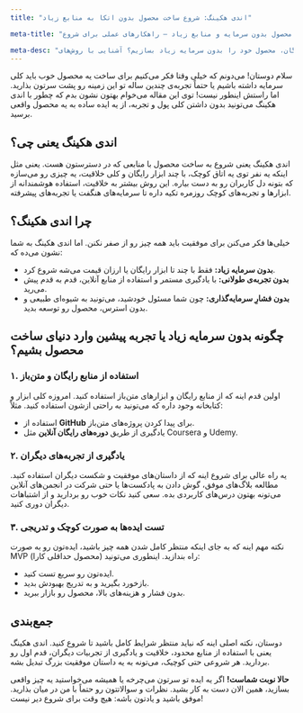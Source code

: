 ```yaml
---
title: "اندی هکینگ: شروع ساخت محصول بدون اتکا به منابع زیاد"

meta-title: "اندی هکینگ: ساخت محصول بدون سرمایه و منابع زیاد — راهکارهای عملی برای شروع"

meta-desc: "چگونه با اندی هکینگ و استفاده از ابزارهای رایگان، محصول خود را بدون سرمایه زیاد بسازیم؟ آشنایی با روش‌های MVP، یادگیری از تجربیات دیگران و شروع سریع با حداقل امکانات."
---
```


سلام دوستان! می‌دونم که خیلی وقتا فکر می‌کنیم برای ساخت یه محصول خوب باید کلی سرمایه داشته باشیم یا حتماً تجربه‌ی چندین ساله تو این زمینه رو پشت سرتون بذارید. اما راستش اینطور نیست! توی این مقاله می‌خوام بهتون نشون بدم که چطور با اندی هکینگ می‌تونید بدون داشتن کلی پول و تجربه، از یه ایده ساده به یه محصول واقعی برسید.

## اندی هکینگ یعنی چی؟

اندی هکینگ یعنی شروع به ساخت محصول با منابعی که در دسترستون هست. یعنی مثل اینکه یه نفر توی یه اتاق کوچک، با چند ابزار رایگان و کلی خلاقیت، یه چیزی رو می‌سازه که بتونه دل کاربران رو به دست بیاره. این روش بیشتر به خلاقیت، استفاده هوشمندانه از ابزارها و تجربه‌های کوچک روزمره تکیه داره تا سرمایه‌های هنگفت یا تجربه‌های پیشرفته.

## چرا اندی هکینگ؟

خیلی‌ها فکر می‌کنن برای موفقیت باید همه چیز رو از صفر نکنن. اما اندی هکینگ به شما نشون می‌ده که:
- **بدون سرمایه زیاد:** فقط با چند تا ابزار رایگان یا ارزان قیمت می‌شه شروع کرد.
- **بدون تجربه‌ی طولانی:** با یادگیری مستمر و استفاده از منابع آنلاین، قدم به قدم پیش می‌رید.
- **بدون فشارِ سرمایه‌گذاری:** چون شما مسئول خودشید، می‌تونید به شیوه‌ای طبیعی و بدون استرس، محصول رو توسعه بدید.

## چگونه بدون سرمایه زیاد یا تجربه پیشین وارد دنیای ساخت محصول بشیم؟

### ۱. استفاده از منابع رایگان و متن‌باز

اولین قدم اینه که از منابع رایگان و ابزارهای متن‌باز استفاده کنید. امروزه کلی ابزار و کتابخانه وجود داره که می‌تونید به راحتی ازشون استفاده کنید. مثلاً:
- استفاده از **GitHub** برای پیدا کردن پروژه‌های متن‌باز.
- یادگیری از طریق **دوره‌های رایگان آنلاین** مثل Coursera و Udemy.

### ۲. یادگیری از تجربه‌های دیگران

یه راه عالی برای شروع اینه که از داستان‌های موفقیت و شکست دیگران استفاده کنید. مطالعه بلاگ‌های موفق، گوش دادن به پادکست‌ها یا حتی شرکت در انجمن‌های آنلاین می‌تونه بهتون درس‌های کاربردی بده. سعی کنید نکات خوب رو بردارید و از اشتباهات دیگران دوری کنید.

### ۳. تست ایده‌ها به صورت کوچک و تدریجی

نکته مهم اینه که به جای اینکه منتظر کامل شدن همه چیز باشید، ایده‌تون رو به صورت MVP (محصول حداقلی کارا) راه بندازید. اینطوری می‌تونید:
- ایده‌تون رو سریع تست کنید.
- بازخورد بگیرید و به تدریج بهبودش بدید.
- بدون فشار و هزینه‌های بالا، محصول رو بازار ببرید.

## جمع‌بندی

دوستان، نکته اصلی اینه که نباید منتظر شرایط کامل باشید تا شروع کنید. اندی هکینگ یعنی با استفاده از منابع محدود، خلاقیت و یادگیری از تجربیات دیگران، قدم اول رو بردارید. هر شروعی حتی کوچیک، می‌تونه به یه داستان موفقیت بزرگ تبدیل بشه.

**حالا نوبت شماست!** اگر یه ایده تو سرتون می‌چرخه یا همیشه می‌خواستید یه چیز واقعی بسازید، همین الان دست به کار بشید. نظرات و سوالاتتون رو حتماً با من در میان بذارید. موفق باشید و یادتون باشه: هیچ وقت برای شروع دیر نیست!